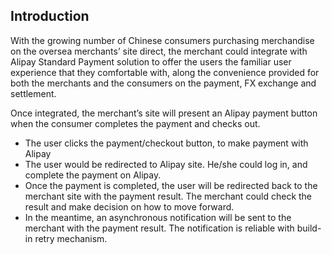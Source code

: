 
## Introduction

With the growing number of Chinese consumers purchasing merchandise on the oversea merchants’ site direct, the merchant could integrate with Alipay Standard Payment solution to offer the users the familiar user experience that they comfortable with, along the convenience provided for both the merchants and the consumers on the payment, FX exchange and settlement.

Once integrated, the merchant’s site will present an Alipay payment button when the consumer completes the payment and checks out.

* The user clicks the payment/checkout button, to make payment with Alipay
* The user would be redirected to Alipay site. He/she could log in, and complete the payment on Alipay.
* Once the payment is completed, the user will be redirected back to the merchant site with the payment result. The merchant could check the result and make decision on how to move forward.
* In the meantime, an asynchronous notification will be sent to the merchant with the payment result. The notification is reliable with build-in retry mechanism.

